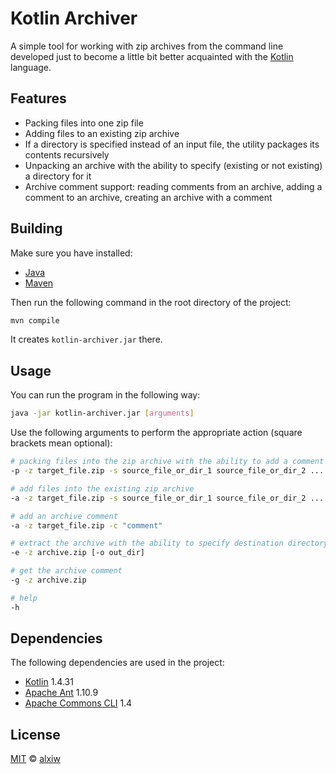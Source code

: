 # Kotlin Archiver

A simple tool for working with zip archives from the command line developed just to become a little bit better acquainted with the [Kotlin](https://github.com/JetBrains/kotlin) language.

## Features

- Packing files into one zip file
- Adding files to an existing zip archive
- If a directory is specified instead of an input file, the utility packages its contents recursively
- Unpacking an archive with the ability to specify (existing or not existing) a directory for it
- Archive comment support: reading comments from an archive, adding a comment to an archive, creating an archive with a comment

## Building

Make sure you have installed:

- [Java](http://java.oracle.com/)
- [Maven](http://maven.apache.org/)

Then run the following command in the root directory of the project:

```sh
mvn compile
```

It creates `kotlin-archiver.jar` there.

## Usage

You can run the program in the following way:

```sh
java -jar kotlin-archiver.jar [arguments]
```

Use the following arguments to perform the appropriate action (square brackets mean optional):

```sh
# packing files into the zip archive with the ability to add a comment
-p -z target_file.zip -s source_file_or_dir_1 source_file_or_dir_2 ... [-c "comment"]

# add files into the existing zip archive
-a -z target_file.zip -s source_file_or_dir_1 source_file_or_dir_2 ...

# add an archive comment
-a -z target_file.zip -c "comment"

# extract the archive with the ability to specify destination directory
-e -z archive.zip [-o out_dir]

# get the archive comment
-g -z archive.zip

# help
-h
```

## Dependencies

The following dependencies are used in the project:

- [Kotlin](https://github.com/JetBrains/kotlin) 1.4.31
- [Apache Ant](https://github.com/apache/ant) 1.10.9
- [Apache Commons CLI](https://github.com/apache/commons-cli) 1.4

## License

[MIT](LICENSE) © [alxiw](https://github.com/alxiw)
